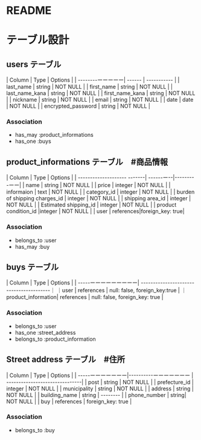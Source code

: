 # README

# テーブル設計

##  users テーブル

| Column           | Type   | Options     |
| --------ーーーーー| ------ | ----------- |
| last_name       | string | NOT NULL    |
| first_name      | string | NOT NULL    |
| last_name_kana  | string | NOT NULL    |
| first_name_kana | string | NOT NULL    |
| nickname        | string | NOT NULL    |
| email           | string | NOT NULL    |
| date            | date    | NOT NULL   |
| encrypted_password  | string  | NOT NULL   | 

###   Association

- has_may   :product_informations
- has_one    :buys





##  product_informations テーブル　#商品情報

|        Column               | Type     | Options     |
| -------------------- -------| ------ー--|---------ーー|
| name                           | string | NOT NULL   |
| price                         | integer | NOT NULL   |
| informaion                    | text    | NOT NULL   |
| category_id                   | integer | NOT NULL   |
| burden of shipping charges_id | integer | NOT NULL   |
| shipping area_id              | integer | NOT NULL   |
| Estimated shipping_id         | integer | NOT NULL   |
| product condition_id          |integer  | NOT NULL   |
| user                          | references|foreign_key: true|


###   Association

- belongs_to :user
- has_may :buy






##          buys テーブル
| Column               | Type    |             Options            |
| -----ーーーーーーーーー| ----------------------------------------｜ 
｜user               | references | null: false, foreign_key:true  |
｜product_information| references | null: false, foreign_key: true |

###   Association

- belongs_to :user
- has_one :street_address
- belongs_to :product_information



##  Street address テーブル　#住所
| Column  | Type       |             Options            |
| -----ーーーーーーー|----------ーーーーーーー | -------------------------------|
| post             | string  | NOT NULL   |
| prefecture_id    | integer | NOT NULL   |
| municipality     | string | NOT NULL    |
| address          | string | NOT NULL    |
| building_name    | string | --------    |
| phone_number     | string| NOT NULL     | 
| buy               | references          | foreign_key: true    |

### Association

- belongs_to :buy
